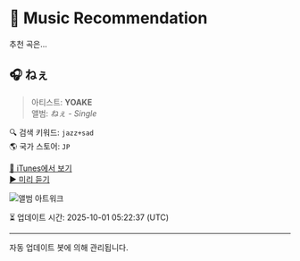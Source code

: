 
# 🎵 Music Recommendation

추천 곡은...

## 🎧 ねぇ  
> 아티스트: **YOAKE**  
> 앨범: _ねぇ - Single_  

🔍 검색 키워드: `jazz+sad`  
🌎 국가 스토어: `JP`

[🔗 iTunes에서 보기](https://music.apple.com/jp/album/%E3%81%AD%E3%81%87/1617009434?i=1617009440&uo=4)  
[▶️ 미리 듣기](https://audio-ssl.itunes.apple.com/itunes-assets/AudioPreview112/v4/06/33/7a/06337aab-4ade-ef76-c1de-d1de67327c2c/mzaf_1727565679925931586.plus.aac.p.m4a)

![앨범 아트워크](https://is1-ssl.mzstatic.com/image/thumb/Music122/v4/1a/6a/99/1a6a9938-a215-a8e7-0ad7-61ff69810653/4582515765651_cover.jpg/100x100bb.jpg)

⏳ 업데이트 시간: 2025-10-01 05:22:37 (UTC)

---
자동 업데이트 봇에 의해 관리됩니다.
